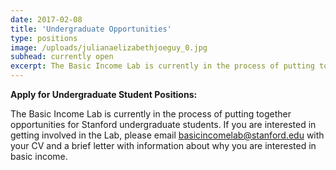 ```yaml
---
date: 2017-02-08
title: 'Undergraduate Opportunities'
type: positions
image: /uploads/julianaelizabethjoeguy_0.jpg
subhead: currently open
excerpt: The Basic Income Lab is currently in the process of putting together opportunities for Stanford undergraduate students.
---
```

**Apply for Undergraduate Student Positions:**

The Basic Income Lab is currently in the process of putting together opportunities for Stanford undergraduate students. If you are interested in getting involved in the Lab, please email basicincomelab@stanford.edu with your CV and a brief letter with information about why you are interested in basic income.